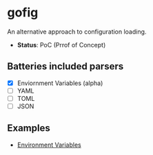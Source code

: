 # gofig

An alternative approach to configuration loading.

* **Status**: PoC (Prrof of Concept)

## Batteries included parsers

* [x] Enviornment Variables (alpha)
* [ ] YAML
* [ ] TOML
* [ ] JSON

## Examples

* [Environment Variables](examples/basic)
